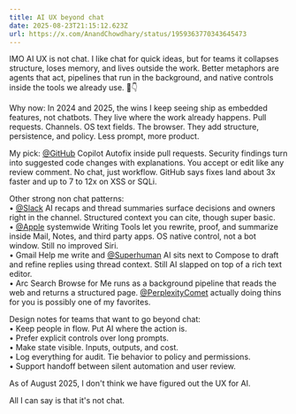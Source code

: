 ```yaml
---
title: AI UX beyond chat
date: 2025-08-23T21:15:12.623Z
url: https://x.com/AnandChowdhary/status/1959363770343645473
---
```


IMO AI UX is not chat. I like chat for quick ideas, but for teams it collapses structure, loses memory, and lives outside the work. Better metaphors are agents that act, pipelines that run in the background, and native controls inside the tools we already use. 🤖👇  
  
Why now: In 2024 and 2025, the wins I keep seeing ship as embedded features, not chatbots. They live where the work already happens. Pull requests. Channels. OS text fields. The browser. They add structure, persistence, and policy. Less prompt, more product.  
  
My pick: [@GitHub](https://x.com/GitHub) Copilot Autofix inside pull requests. Security findings turn into suggested code changes with explanations. You accept or edit like any review comment. No chat, just workflow. GitHub says fixes land about 3x faster and up to 7 to 12x on XSS or SQLi.  
  
Other strong non chat patterns:  
• [@Slack](https://x.com/Slack) AI recaps and thread summaries surface decisions and owners right in the channel. Structured context you can cite, though super basic.  
• [@Apple](https://x.com/Apple) systemwide Writing Tools let you rewrite, proof, and summarize inside Mail, Notes, and third party apps. OS native control, not a bot window. Still no improved Siri.  
• Gmail Help me write and [@Superhuman](https://x.com/Superhuman) AI sits next to Compose to draft and refine replies using thread context. Still AI slapped on top of a rich text editor.  
• Arc Search Browse for Me runs as a background pipeline that reads the web and returns a structured page. [@PerplexityComet](https://x.com/PerplexityComet) actually doing thins for you is possibly one of my favorites.  
  
Design notes for teams that want to go beyond chat:  
• Keep people in flow. Put AI where the action is.  
• Prefer explicit controls over long prompts.  
• Make state visible. Inputs, outputs, and cost.  
• Log everything for audit. Tie behavior to policy and permissions.  
• Support handoff between silent automation and user review.  
  
As of August 2025, I don't think we have figured out the UX for AI.  
  
All I can say is that it's not chat.
